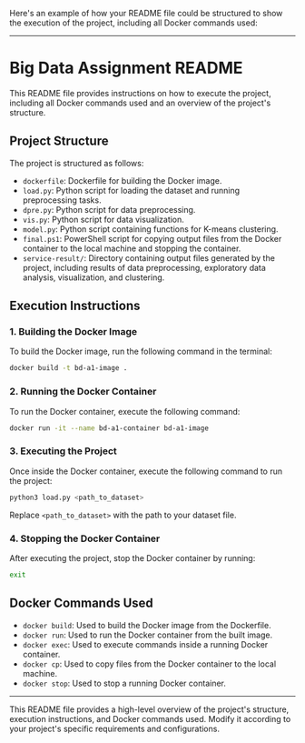Here's an example of how your README file could be structured to show the execution of the project, including all Docker commands used:

---

# Big Data Assignment README

This README file provides instructions on how to execute the project, including all Docker commands used and an overview of the project's structure.

## Project Structure

The project is structured as follows:

- `dockerfile`: Dockerfile for building the Docker image.
- `load.py`: Python script for loading the dataset and running preprocessing tasks.
- `dpre.py`: Python script for data preprocessing.
- `vis.py`: Python script for data visualization.
- `model.py`: Python script containing functions for K-means clustering.
- `final.ps1`: PowerShell script for copying output files from the Docker container to the local machine and stopping the container.
- `service-result/`: Directory containing output files generated by the project, including results of data preprocessing, exploratory data analysis, visualization, and clustering.

## Execution Instructions

### 1. Building the Docker Image

To build the Docker image, run the following command in the terminal:

```bash
docker build -t bd-a1-image .
```

### 2. Running the Docker Container

To run the Docker container, execute the following command:

```bash
docker run -it --name bd-a1-container bd-a1-image
```

### 3. Executing the Project

Once inside the Docker container, execute the following command to run the project:

```bash
python3 load.py <path_to_dataset>
```

Replace `<path_to_dataset>` with the path to your dataset file.

### 4. Stopping the Docker Container

After executing the project, stop the Docker container by running:

```bash
exit
```

## Docker Commands Used

- `docker build`: Used to build the Docker image from the Dockerfile.
- `docker run`: Used to run the Docker container from the built image.
- `docker exec`: Used to execute commands inside a running Docker container.
- `docker cp`: Used to copy files from the Docker container to the local machine.
- `docker stop`: Used to stop a running Docker container.

---

This README file provides a high-level overview of the project's structure, execution instructions, and Docker commands used. Modify it according to your project's specific requirements and configurations.

